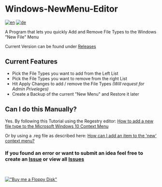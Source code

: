 # Windows-NewMenu-Editor

[![en](https://img.shields.io/badge/lang-en-red.svg)](https://github.com/Der-Floh/Windows-NewMenu-Editor/blob/master/README.md)
[![de](https://img.shields.io/badge/lang-de-green.svg)](https://github.com/Der-Floh/Windows-NewMenu-Editor/blob/master/README.de.md)

A Program that lets you quickly Add and Remove File Types to the Windows "New File" Menu

Current Version can be found under [Releases](https://github.com/Der-Floh/Windows-NewMenu-Editor/releases)

## Current Features
- Pick the File Types you want to add from the Left List
- Pick the File Types you want to remove from the right List
- Hit Apply Changes to add / remove the File Types _(Will request for Admin Priveleges)_
- Create a Backup of the current "New Menu" and Restore it later

## Can I do this Manually?
Yes. By following this Tutorial using the Regestry editor: [How to add a new file type to the Microsoft Windows 10 Context Menu](https://www.techrepublic.com/article/how-to-add-a-new-file-type-to-the-microsoft-windows-10-context-menu/)

Or by using a .reg file as described here: [How can I add an item to the 'new' context menu?](https://superuser.com/a/34706/1843052)

### If you found an error or want to submit an idea feel free to create an [Issue](https://github.com/Der-Floh/Windows-NewMenu-Editor/issues/new) or view all [Issues](https://github.com/Der-Floh/Windows-NewMenu-Editor/issues)

<br/>

[!["Buy me a Floppy Disk"](https://www.buymeacoffee.com/assets/img/custom_images/orange_img.png)](https://www.buymeacoffee.com/der_floh)
